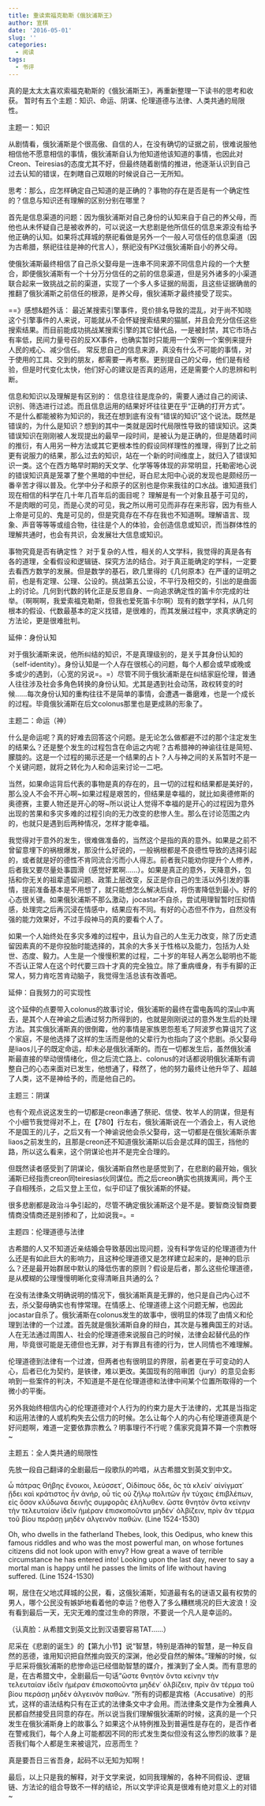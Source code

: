 ```yaml
---
title: 重读索福克勒斯《俄狄浦斯王》
author: 宣棋
date: '2016-05-01'
slug: ''
categories:
  - 阅读
tags:
  - 书评
---
```

真的是太太太喜欢索福克勒斯的《俄狄浦斯王》，再重新整理一下读书的思考和收获。
暂时有五个主题：知识、命运、阴谋、伦理道德与法律、人类共通的局限性。

主题一：知识

从剧情看，俄狄浦斯是个很高傲、自信的人，在没有确切的证据之前，很难说服他相信他不愿意相信的事情，俄狄浦斯自认为他知道他该知道的事情，也因此对Creon、Teiresias的态度尤其不好，但最终随着剧情的推进，他逐渐认识到自己过去认知的错误，在刺瞎自己双眼的时候说自己一无所知。

思考：那么，应怎样确定自己知道的是正确的？事物的存在是否是有一个确定性的？信息与知识还有理解的区别分别在哪里？

首先是信息渠道的问题：因为俄狄浦斯对自己身份的认知来自于自己的养父母，而他也从未怀疑自己是被收养的，可以说这一大悲剧是他所信任的信息来源没有给予他正确的认知。如果将忒拜城的祭祀看做是另外一个一般人可信任的信息渠道（因为古希腊，祭祀往往是神的代言人），祭祀没有PK过俄狄浦斯自小的养父母。

使俄狄浦斯最终相信了自己杀父娶母是一连串不同来源不同信息片段的一个大整合，即便俄狄浦斯有一个十分万分信任的之前的信息渠道，但是另外诸多的小渠道联合起来一致挑战之前的渠道，实现了一个多人多证据的局面，且这些证据确凿的推翻了俄狄浦斯之前信任的根源，是养父母，俄狄浦斯才最终接受了现实。

==》感想&题外话：
最近某搜索引擎事件，竞价排名导致的混乱，对于尚不知晓这个引擎事件的人来说，可能就从不会怀疑搜索结果的猫腻，并且会充分信任这些搜索结果。而目前能成功挑战某搜索引擎的其它替代品，一是被封禁，其它市场占有率低，民间力量号召的反XX事件，也确实暂时只能用一个案例一个案例来提升人民的戒心、减少信任。
常反思自己的信息来源，真没有什么不可能的事情，对于使用的工具、交到的朋友，都需要一再考察。更别提自己的父母，他们是有经验，但是时代变化太快，他们好心的建议是否真的适用，还是需要个人的思辨和判断。

信息和知识以及理解是有区别的：
信息往往是庞杂的，需要人通过自己的阅读、识别、筛选进行过滤。而且信息运用的结果好坏往往更在乎“正确的打开方式”。
不是什么都能被称为知识的，我还在想到底有没有“错误的知识”这个说法。既然是错误的，为什么是知识？想到的其中一类就是因时代局限性导致的错误知识。这类错误知识在刚刚被人发现提出的最早一段时间，是被认为是正确的，但是随着时间的推衍，有人用另一种方法或其它更根本性的假设同样理性的推理，得到了比之前更有说服力的结果，那么过去的知识，站在一个新的时间维度上，就归入了错误知识一类。这个在西方略早时期的天文学、化学等等体现的非常明显，托勒密地心说的错误知识真是笼罩了整个黑暗的中世纪，哥白尼太阳中心说的发现也是颇经历一番辛苦才得以普及。化学中分子和原子的区别也是你来我往的口水战。谁知道我们现在相信的科学在几十年几百年后的面目呢？
理解是有一个对象且基于可见的，不是肉眼的可见，而是心灵的可见，我之所以用可见而非存在来形容，因为有些人上帝是可见的、鬼是可见的，但是究竟存在不存在我也不知道啊。理解语言、现象、声音等等等或组合物，往往是个人的体验，会创造信息或知识，而当群体性的理解共通时，也会有共识，会发展壮大信息或知识。

事物究竟是否有确定性？
对于复杂的人性，相关的人文学科，我觉得的真是各有各的道理，全看假设和逻辑链、探究方法的结合。对于真正能确定的学科，一定要去看西方数学的发展。但是数学的基石，欧几里得的《几何原本》在严谨的证明之前，也是有定理、公理、公设的。挑战第五公设，不平行及相交的，引出的是曲面上的讨论。几何到代数的转化正是反思自身、一向追求确定性的笛卡尔完成的壮举。（啊啊啊，我爱索福克勒斯，但我也爱死笛卡尔啊）现有的数学学科，从几何根本的假设、代数最基本的定义找错，是很难的，而其发展过程中，求真求确定的方法论，更是很难批判。

延伸：身份认知

对于俄狄浦斯来说，他所纠结的知识，不是真理级别的，是关乎其身份认知的（self-identity）。身份认知是一个人存在很核心的问题，每个人都会或早或晚或多或少的遇到，（心宽的另说=。=）尽管不同于俄狄浦斯是在纠结家庭伦理，普通人往往涉及社会多角色转换的身份认知。尤其是遇到社会动荡，政权转变的时候……每次身份认知的重构往往不是简单的事情，会遭遇一番磨难，也是一个成长的过程。毕竟俄狄浦斯在后文colonus那里也是更成熟的形象了。

主题二：命运（神）

什么是命运呢？真的好难去回答这个问题。是无论怎么做都避不过的那个注定发生的结果么？还是整个发生的过程包含在命运之内呢？古希腊神的神谕往往是简短、朦胧的。这是一个过程的揭示还是一个结果的占卜？人与神之间的关系暂时不是一个关键问题，就将之转化为人和命运来讨论一二吧。

当然，如果命运背后代表的事物是真的存在的，且一切的过程和结果都是美好的，那么没人不会不开心啊~如果过程是艰苦的，但结果是幸福的，就比如奥德修斯的奥德赛，主要人物还是开心的呀~所以说让人觉得不幸福的是开心的过程因为意外出现的苦果和多灾多难的过程引向的无力改变的悲惨人生。那么在讨论范围之内的，也就只是遇到后两种情况，怎样才能幸福。

我觉得对于意外的发生，很难做准备的，当然这个是指的真的意外。如果是之前不曾留意埋下的祸根爆发，那没什么好说的，一般祸根都是不良德性导致的选择引起的，或者就是好的德性不肯同流合污而小人得志。前者我只能劝你提升个人修养，后者我又要尽量处事圆滑（感觉好累啊……）。如果是真正的意外，天降意外，包括和你无关的祖辈遗留问题、政策上层改变，反正是你自己的生活以外引发的事情，提前准备基本是不用想了，就只能想怎么解决后续，将伤害降低到最小。好的心态很关键。如果俄狄浦斯不那么激动，jocastar不自杀，尝试用理智暂时压抑情感，处理完之后再沉浸在情感中，结果应有不同。有好的心态但不作为，自然没有强的能力效果好，不过手段神马的真的要看个人了。

如果一个人始终处在多灾多难的过程中，且认为自己的人生无力改变，除了历史遗留因素真的不是你投胎时能选择的，其余的大多关于性格以及能力，包括为人处世、态度、毅力。人生是一个慢慢积累的过程，二十岁的年轻人再怎么聪明也不能不否认正常人在这个时代要三四十才真的完全独立。除了重病缠身，有手有脚的正常人，努力肯吃苦肯动脑子，我觉得生活总该有改善吧。

延伸：自我努力的可实现性

这个延伸的点要带入colonus的故事讨论，俄狄浦斯的最终在雷电轰鸣的深山中离去，是其个人在神谕之后通过努力所得到的，也就是刚刚说过的意外发生后的处理方法。其实俄狄浦斯真的很倒霉，他的事情是家族恩怨惹毛了阿波罗也算诅咒了这个家庭，不是他选择了这样的生活而是他的父辈行为也指向了这个悲剧。杀父娶母是liaos儿子的既定命运，却未必是俄狄浦斯的。而在一切都发生后，虽然俄狄浦斯最直接的举动很情绪化，但之后流亡路上、colonus的对话都说明俄狄浦斯有调整自己的心态来面对已发生，他想通了，释然了，他的努力最终让他升华了、超越了人类，这不是神给予的，而是他自己的。

主题三：阴谋

也有个观点说这发生的一切都是creon串通了祭祀、信使、牧羊人的阴谋，但是有个小细节我觉得对不上，在【780】行左右，俄狄浦斯说在一个酒会上，有人说他不是国王的儿子，之后又有一个神谕说他会杀父娶母，这一切都是在俄狄浦斯杀害liaos之前发生的，且那是creon还不知道俄狄浦斯以后会是忒拜的国王，挡他的路，所以这么看来，这个阴谋论也并不是完全合理的。

但既然读者感受到了阴谋论，俄狄浦斯自然也是感觉到了，在悲剧的最开始，俄狄浦斯已经指责creon同teiresias伙同谋位。而之后creon确实也挑拨离间，两个王子自相残杀，之后又登上王位，似乎印证了俄狄浦斯的怀疑。

很多悲剧都是政治斗争引起的，尽管不确定俄狄浦斯这个是不是。要智商没智商要情商没情商还是别掺和了，比如说我=。=

主题四：伦理道德与法律

古希腊的人又不知道近亲结婚会导致基因出现问题，没有科学佐证的伦理道德为什么还是有如此巨大的影响力，且这种伦理道德又是怎样建立起来的，是神的启示么？还是最开始群居中默认的降低伤害的原则？假设是后者，那么这些伦理道德，是从模糊的公理慢慢明晰化变得清晰且共通的么？

在没有法律条文明确说明的情况下，俄狄浦斯真是无罪的，他只是自己内心过不去，杀父娶母确实也有悖常理。在情感上、伦理道德上这个问题无解，也因此jocastar自杀了。俄狄浦斯在colonus发生的故事中，很明显的体现了由情义和伦理到法律的一个过渡。首先就是俄狄浦斯自身的辩白，其次是与雅典国王的对话。人在无法通过周围人、社会的伦理道德来说服自己的时候，法律会起替代品的作用，毕竟很可能是无德但也无罪，对于有罪且有德的行为，世人同情也不难理解。

伦理道德到法律有一个过渡，但两者也有很明显的界限，前者更在乎可变动的人心，后者已化为契约，是铁律，难以更改。美国现有的陪审团（jury）的意见会影响到一些案件的判决，不知道是不是在伦理道德和法律中间某个位置所取得的一个微小的平衡。

另外我始终相信内心的伦理道德对个人行为的约束力是大于法律的，尤其是当指定和运用法律的人或机构失去公信力的时候。怎么让每个人的内心有伦理道德真是个好问题啊，难道一定要依靠宗教么？明事理行不行呢？儒家究竟算不算一个宗教呀~

主题五：全人类共通的局限性

先放一段自己翻译的全剧最后一段歌队的吟唱，从古希腊文到英文到中文。

ὦ πάτρας Θήβης ἔνοικοι, λεύσσετ᾽, Οἰδίπους ὅδε, ὃς τὰ κλείν᾽ αἰνίγματ᾽ ᾔδει καὶ κράτιστος ἦν ἀνήρ, οὗ τίς οὐ ζήλῳ πολιτῶν ἦν τύχαις ἐπιβλέπων, εἰς ὅσον κλύδωνα δεινῆς συμφορᾶς ἐλήλυθεν. ὥστε θνητὸν ὄντα κείνην τὴν τελευταίαν ἰδεῖν ἡμέραν ἐπισκοποῦντα μηδέν᾽ ὀλβίζειν, πρὶν ἂν τέρμα τοῦ βίου περάσῃ μηδὲν ἀλγεινὸν παθών. (Line 1524-1530)

Oh, who dwells in the fatherland Thebes, look, this Oedipus, who knew this famous riddles and who was the most powerful man, on whose fortunes citizens did not look upon with envy? How great a wave of terrible circumstance he has entered into! Looking upon the last day, never to say a mortal man is happy until he passes the limits of life without having suffered. (Line 1524-1530) 

啊，居住在父地忒拜城的公民，看，这俄狄浦斯，知道最有名的谜语又最有权势的男人，哪个公民没有嫉妒地看着他的幸运？他卷入了多么糟糕境况的巨大波浪！没有看到最后一天，无灾无难的度过生命的界限，不要说一个凡人是幸运的。

（认真脸：从希腊文到英文比到汉语要容易TAT……）

尼采在《悲剧的诞生》的【第九小节】说“智慧，特别是酒神的智慧，是一种反自然的恶德，谁用知识把自然推向毁灭的深渊，他必受自然的解体。”理解的时候，似乎尼采将俄狄浦斯的悲惨命运已经借助智慧的媒介，推演到了全人类。而有意思的是，在古希腊文中，全剧最后一句话“ὥστε θνητὸν ὄντα κείνην τὴν τελευταίαν ἰδεῖν ἡμέραν ἐπισκοποῦντα μηδέν᾽ ὀλβίζειν, πρὶν ἂν τέρμα τοῦ βίου περάσῃ μηδὲν ἀλγεινὸν παθών. ”所有的词都是宾格（Accusative）的形式，这样的语法结构只有在正式的法律条文中才会用。而法律条文是作为全雅典人民都自然接受且同意的存在。所以说当我们理解俄狄浦斯的时候，这真的是一个只发生在俄狄浦斯身上的故事么？如果这个从特例推及到普遍性是存在的，是否作者在警戒我们，每个人身上可能都因不同的形式发生类似但没有这么惨烈的故事？是否我们每个人都是生来被诅咒，应恶而生？

真是要吾日三省吾身，起码不以无知为知啊！

最后，以上只是我的解释，对于文学来说，如同我理解的，各种不同假设、逻辑链、方法论的组合导致不一样的结论，所以文学评论真是很难有绝对意义上的对错~